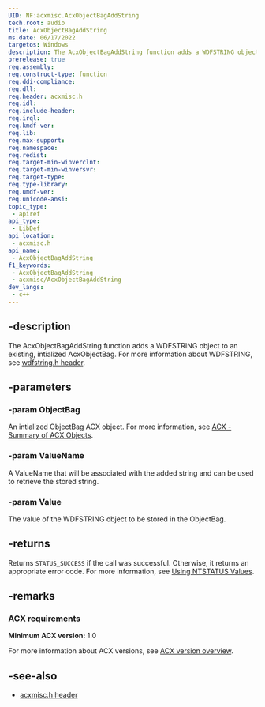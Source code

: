 ```yaml
---
UID: NF:acxmisc.AcxObjectBagAddString
tech.root: audio
title: AcxObjectBagAddString
ms.date: 06/17/2022
targetos: Windows
description: The AcxObjectBagAddString function adds a WDFSTRING object to an existing, intialized AcxObjectBag.
prerelease: true
req.assembly: 
req.construct-type: function
req.ddi-compliance: 
req.dll: 
req.header: acxmisc.h
req.idl: 
req.include-header: 
req.irql: 
req.kmdf-ver: 
req.lib: 
req.max-support: 
req.namespace: 
req.redist: 
req.target-min-winverclnt: 
req.target-min-winversvr: 
req.target-type: 
req.type-library: 
req.umdf-ver: 
req.unicode-ansi: 
topic_type:
 - apiref
api_type:
 - LibDef
api_location:
 - acxmisc.h
api_name:
 - AcxObjectBagAddString
f1_keywords:
 - AcxObjectBagAddString
 - acxmisc/AcxObjectBagAddString
dev_langs:
 - c++
---
```


## -description

The AcxObjectBagAddString function adds a WDFSTRING object to an existing, intialized AcxObjectBag. For more information about WDFSTRING, see [wdfstring.h header](/windows-hardware/drivers/ddi/wdfstring/).

## -parameters

### -param ObjectBag

An intialized ObjectBag ACX object. For more information, see [ACX - Summary of ACX Objects](/windows-hardware/drivers/audio/acx-summary-of-objects).

### -param ValueName

A ValueName that will be associated with the added string and can be used to retrieve the stored string.

### -param Value

The value of the WDFSTRING object to be stored in the ObjectBag.

## -returns

Returns `STATUS_SUCCESS` if the call was successful. Otherwise, it returns an appropriate error code. For more information, see [Using NTSTATUS Values](/windows-hardware/drivers/kernel/using-ntstatus-values).

## -remarks


### ACX requirements

**Minimum ACX version:** 1.0

For more information about ACX versions, see [ACX version overview](/windows-hardware/drivers/audio/acx-version-overview).

## -see-also

- [acxmisc.h header](index.md)
